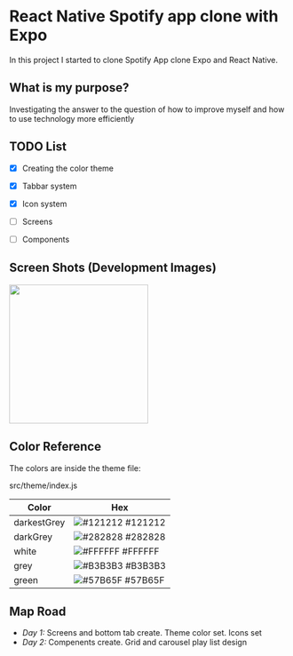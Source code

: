 
# React Native Spotify app clone with Expo

In this project I started to clone Spotify App clone Expo and React Native.

## What is my purpose?

Investigating the answer to the question of how to improve myself and how to use technology more efficiently
## TODO List

- [x] Creating the color theme
- [x] Tabbar system
- [x] Icon system
- [ ] Screens
- [ ] Components


## Screen Shots (Development Images)

<img src="https://i.hizliresim.com/ivz02yu.png" width="250px">



## Color Reference

The colors are inside the theme file:

src/theme/index.js

| Color             | Hex                                                                |
| ----------------- | ------------------------------------------------------------------ |
| darkestGrey | ![#121212](https://via.placeholder.com/10/121212?text=+) #121212 |
| darkGrey | ![#282828](https://via.placeholder.com/10/282828?text=+) #282828 |
| white | ![#FFFFFF](https://via.placeholder.com/10/FFFFFF?text=+) #FFFFFF |
| grey | ![#B3B3B3](https://via.placeholder.com/10/B3B3B3?text=+) #B3B3B3 | 
| green | ![#57B65F](https://via.placeholder.com/10/57B65F?text=+) #57B65F | 




## Map Road

- _Day 1:_  Screens and bottom tab create.  Theme color set. Icons set
- _Day 2:_  Compenents create. Grid and carousel play list design
